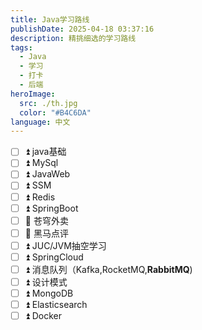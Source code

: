 ```yaml
---
title: Java学习路线
publishDate: 2025-04-18 03:37:16
description: 精挑细选的学习路线
tags:
  - Java
  - 学习
  - 打卡
  - 后端
heroImage:
  src: ./th.jpg
  color: "#B4C6DA"
language: 中文
---
```


- [ ] ⏫  java基础
- [ ] ⏫  MySql
- [ ] ⏫  JavaWeb
- [ ] ⏫  SSM
- [ ] ⏫  Redis
- [ ] ⏫  SpringBoot
- [ ] 🔺  苍穹外卖
- [ ] 🔺  黑马点评
- [ ] ⏫  JUC/JVM抽空学习
- [ ] ⏫  SpringCloud
- [ ] ⏫  消息队列（Kafka,RocketMQ,**RabbitMQ**)
- [ ] ⏫  设计模式
- [ ] ⏫  MongoDB
- [ ] ⏫  Elasticsearch
- [ ] ⏫  Docker